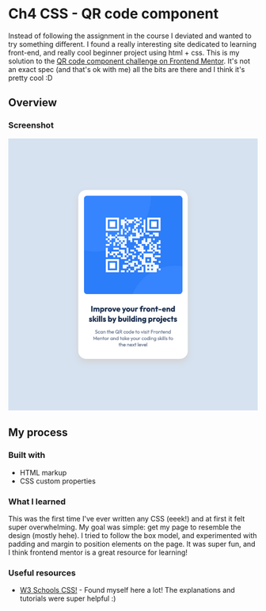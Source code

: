 # Ch4 CSS - QR code component 

Instead of following the assignment in the course I deviated and wanted to try something different. I found a really interesting site dedicated to learning front-end, and really cool beginner project using html + css. This is my solution to the [QR code component challenge on Frontend Mentor](https://www.frontendmentor.io/challenges/qr-code-component-iux_sIO_H). It's not an exact spec (and that's ok with me) all the bits are there and I think it's pretty cool :D

## Overview

### Screenshot

![](https://github.com/VadidEisrra/100daysofWeb/blob/main/images/4-css.png)

## My process

### Built with

- HTML markup
- CSS custom properties

### What I learned

This was the first time I've ever written any CSS (eeek!) and at first it felt super overwhelming. My goal was simple: get my page to resemble the design (mostly hehe). I tried to follow the box model, and experimented with padding and margin to position elements on the page. It was super fun, and I think frontend mentor is a great resource for learning!

### Useful resources

- [W3 Schools CSS!](https://www.w3schools.com/css/default.asp) - Found myself here a lot! The explanations and tutorials were super helpful :)
